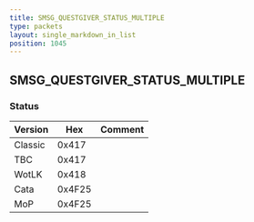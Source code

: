 ```yaml
---
title: SMSG_QUESTGIVER_STATUS_MULTIPLE
type: packets
layout: single_markdown_in_list
position: 1045
---
```


## SMSG_QUESTGIVER_STATUS_MULTIPLE

### Status

Version    | Hex        | Comment
---------- | ---------- | ---------- 
Classic    | 0x417      | 
TBC        | 0x417      | 
WotLK      | 0x418      | 
Cata       | 0x4F25     | 
MoP        | 0x4F25     | 